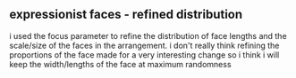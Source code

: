 ## expressionist faces - refined distribution
i used the focus parameter to refine the distribution of face lengths and the scale/size of the faces in the arrangement. i don't really think refining the proportions of the face made for a very interesting change so i think i will keep the width/lengths of the face at maximum randomness
